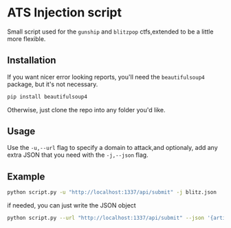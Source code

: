 # ATS Injection script

Small script used for the `gunship` and `blitzpop` ctfs,extended to be a little more flexible.

## Installation

If you want nicer error looking reports, you'll need the `beautifulsoup4` package,
but it's not necessary.

```bash
pip install beautifulsoup4
```

Otherwise, just clone the repo into any folder you'd like.

## Usage

Use the `-u,--url` flag to specify a domain to attack,and optionaly, add any extra JSON that
you need with the `-j,--json` flag.

## Example

```bash
python script.py -u "http://localhost:1337/api/submit" -j blitz.json
```
if needed, you can just write the JSON object

```bash
python script.py --url "http://localhost:1337/api/submit" --json '{artist.name: "Haigh"}'
```
